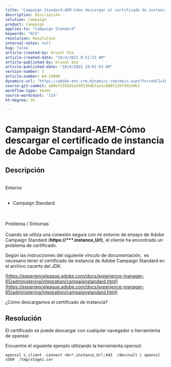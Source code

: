```yaml
---
title: "Campaign Standard-AEM-Cómo descargar el certificado de instancia de Adobe Campaign Standard"
description: Descripción
solution: Campaign
product: Campaign
applies-to: "Campaign Standard"
keywords: "KCS"
resolution: Resolution
internal-notes: null
bug: false
article-created-by: Krunal Oza
article-created-date: "10/4/2022 9:51:53 AM"
article-published-by: Krunal Oza
article-published-date: "10/4/2022 10:01:53 AM"
version-number: 3
article-number: KA-15088
dynamics-url: "https://adobe-ent.crm.dynamics.com/main.aspx?forceUCI=1&pagetype=entityrecord&etn=knowledgearticle&id=6ddfbb2b-ca43-ed11-bba2-002248086735"
source-git-commit: a80ef239181e5403364b7aa1c889f226f392e9b3
workflow-type: tm+mt
source-wordcount: '114'
ht-degree: 5%

---
```


# Campaign Standard-AEM-Cómo descargar el certificado de instancia de Adobe Campaign Standard

## Descripción

<br>Entorno<br><br>


- Campaign Standard



<br><br>Problema / Síntomas<br><br>
Cuando se utiliza una conexión segura con mi entorno de ensayo de Adobe Campaign Standard (<b>https://\*\*\*.instance_Url</b>), el cliente ha encontrado un problema de certificado.

Según las instrucciones del siguiente vínculo de documentación, &#x200B; es necesario tener el certificado de instancia de Adobe Campaign Standard en el archivo cacerts del JDK.  

[https://experienceleague.adobe.com/docs/experience-manager-65/administering/integration/campaignstandard.html](https://experienceleague.adobe.com/docs/experience-manager-65/administering/integration/campaignstandard.html)

¿Cómo descargamos el certificado de instancia?


## Resolución


El certificado se puede descargar con cualquier navegador o herramienta de openssl:

Encuentre el siguiente ejemplo utilizando la herramienta openssl:


```
openssl s_client -connect <b>*.instance_Url:443  /dev/null | openssl x509  /tmp/stage1.cer
```

